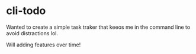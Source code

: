 # cli-todo

Wanted to create a simple task traker that keeos me in the command line to avoid distractions lol.

Will adding features over time!
